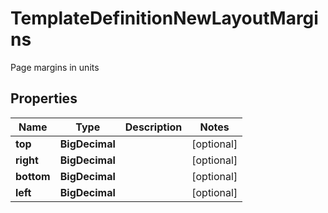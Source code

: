 

# TemplateDefinitionNewLayoutMargins

Page margins in units

## Properties

| Name | Type | Description | Notes |
|------------ | ------------- | ------------- | -------------|
|**top** | **BigDecimal** |  |  [optional] |
|**right** | **BigDecimal** |  |  [optional] |
|**bottom** | **BigDecimal** |  |  [optional] |
|**left** | **BigDecimal** |  |  [optional] |



